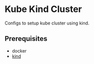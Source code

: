 # Kube Kind Cluster

Configs to setup kube cluster using kind.

## Prerequisites

- docker
- [kind](https://kind.sigs.k8s.io)